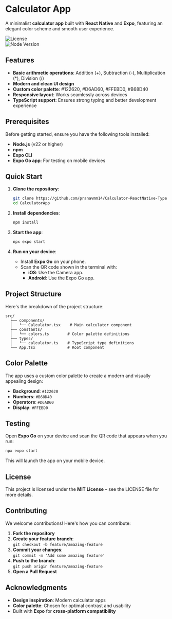 # Calculator App

A minimalist **calculator app** built with **React Native** and **Expo**, featuring an elegant color scheme and smooth user experience.
  
![License](https://img.shields.io/github/license/pranavmm14/Calculator-ReactNative-TypeScript?color=blue)  
![Node Version](https://img.shields.io/badge/Node%20Version-v22+-green)

## Features

- **Basic arithmetic operations**: Addition (+), Subtraction (-), Multiplication (*), Division (/)
- **Modern and clean UI design**
- **Custom color palette**: #122620, #D6AD60, #FFEBD0, #B68D40
- **Responsive layout**: Works seamlessly across devices
- **TypeScript support**: Ensures strong typing and better development experience

## Prerequisites

Before getting started, ensure you have the following tools installed:

- **Node.js** (v22 or higher)
- **npm**
- **Expo CLI**
- **Expo Go app**: For testing on mobile devices

## Quick Start

1. **Clone the repository**:
   ```bash
   git clone https://github.com/pranavmm14/Calculator-ReactNative-TypeScript.git
   cd CalculatorApp
   ```

2. **Install dependencies**:
   ```bash
   npm install
   ```

3. **Start the app**:
   ```bash
   npx expo start
   ```

4. **Run on your device**:
   - Install **Expo Go** on your phone.
   - Scan the QR code shown in the terminal with:
     - **iOS**: Use the Camera app.
     - **Android**: Use the Expo Go app.

## Project Structure

Here's the breakdown of the project structure:

```
src/
  ├── components/
  │   └── Calculator.tsx    # Main calculator component
  ├── constants/
  │   └── colors.ts        # Color palette definitions
  ├── types/
  │   └── calculator.ts    # TypeScript type definitions
  └── App.tsx              # Root component
```

## Color Palette

The app uses a custom color palette to create a modern and visually appealing design:

- **Background**: `#122620`
- **Numbers**: `#B68D40`
- **Operators**: `#D6AD60`
- **Display**: `#FFEBD0`

## Testing

Open **Expo Go** on your device and scan the QR code that appears when you run:

```bash
npx expo start
```

This will launch the app on your mobile device.

## License

This project is licensed under the **MIT License** – see the LICENSE file for more details.

## Contributing

We welcome contributions! Here's how you can contribute:

1. **Fork the repository**
2. **Create your feature branch**:  
   `git checkout -b feature/amazing-feature`
3. **Commit your changes**:  
   `git commit -m 'Add some amazing feature'`
4. **Push to the branch**:  
   `git push origin feature/amazing-feature`
5. **Open a Pull Request**

## Acknowledgments

- **Design inspiration**: Modern calculator apps
- **Color palette**: Chosen for optimal contrast and usability
- Built with **Expo** for **cross-platform compatibility**
